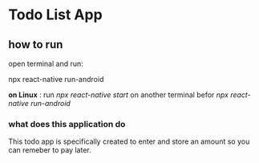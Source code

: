 # Todo List App
## how to run

open terminal and run:

   npx react-native run-android
   
   **on Linux** : run _npx react-native start_ on another terminal befor _npx react-native run-android_

### what does this application do

This todo app is specifically created to enter and store an amount so you can remeber to pay later.
